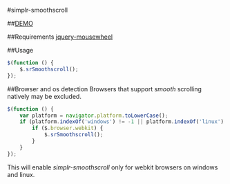 #simplr-smoothscroll

##[DEMO](http://simov.github.io/simplr-smoothscroll/examples/demo1.html)

##Requirements
[jquery-mousewheel](https://github.com/brandonaaron/jquery-mousewheel/)

##Usage
```js
$(function () {
	$.srSmoothscroll();
});
```

##Browser and os detection
Browsers that support *smooth* scrolling natively may be excluded.
```js
$(function () {
	var platform = navigator.platform.toLowerCase();
	if (platform.indexOf('windows') != -1 || platform.indexOf('linux') != -1) {
		if ($.browser.webkit) {
			$.srSmoothscroll();
		}
	}
});
```
This will enable *simplr-smoothscroll* only for webkit browsers on windows and linux.
